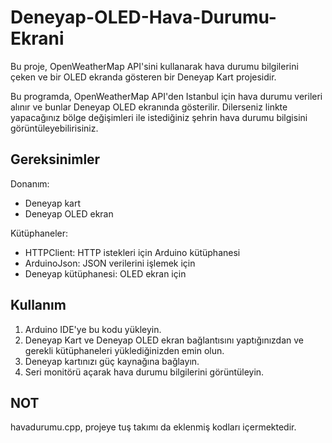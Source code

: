 # Deneyap-OLED-Hava-Durumu-Ekrani
 Bu proje, OpenWeatherMap API'sini kullanarak hava durumu bilgilerini çeken ve bir OLED ekranda gösteren bir Deneyap Kart projesidir.

 Bu programda, OpenWeatherMap API'den Istanbul için hava durumu verileri alınır ve bunlar Deneyap OLED ekranında gösterilir. Dilerseniz linkte yapacağınız bölge değişimleri ile istediğiniz şehrin hava durumu bilgisini görüntüleyebilirisiniz.

## Gereksinimler
  
  Donanım:
  - Deneyap kart
  - Deneyap OLED ekran

  Kütüphaneler:
  - HTTPClient: HTTP istekleri için Arduino kütüphanesi
  - ArduinoJson: JSON verilerini işlemek için
  - Deneyap kütüphanesi: OLED ekran için

## Kullanım

1. Arduino IDE'ye bu kodu yükleyin.
2. Deneyap Kart ve Deneyap OLED ekran bağlantısını yaptığınızdan ve gerekli kütüphaneleri yüklediğinizden emin olun.
3. Deneyap kartınızı güç kaynağına bağlayın.
4. Seri monitörü açarak hava durumu bilgilerini görüntüleyin.


## NOT
havadurumu.cpp, projeye tuş takımı da eklenmiş kodları içermektedir.

